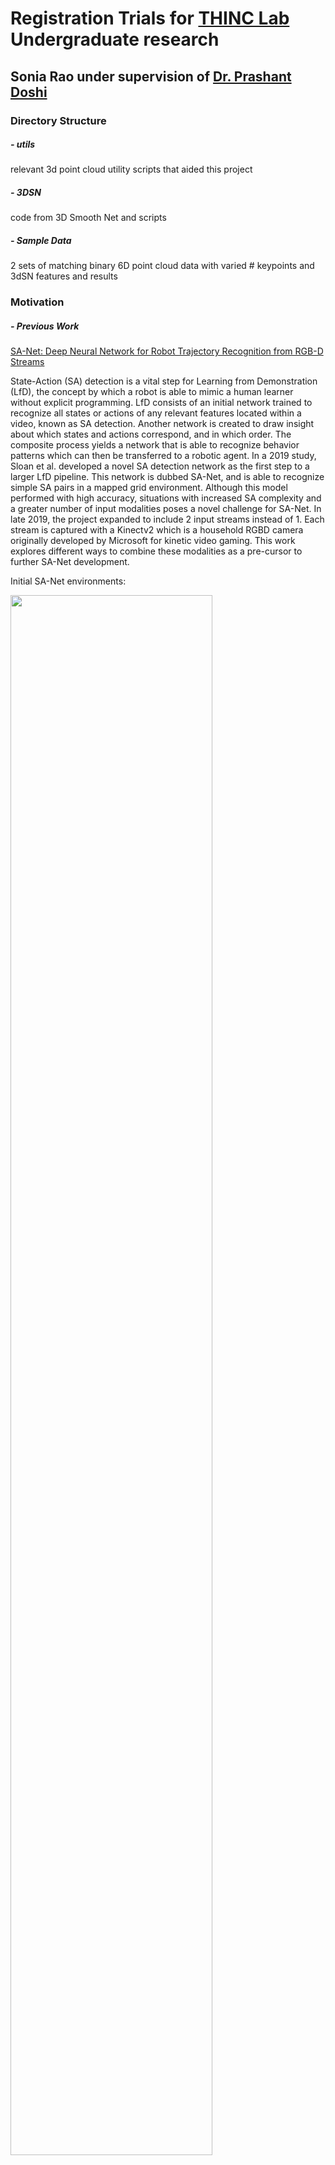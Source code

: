 # Registration Trials for [THINC Lab](http://thinc.cs.uga.edu/) Undergraduate research
## Sonia Rao under supervision of [Dr. Prashant Doshi](https://github.com/pdoshi-edu)

### Directory Structure
##### - utils
relevant 3d point cloud utility scripts that aided this project
##### - 3DSN
code from 3D Smooth Net and scripts
##### - Sample Data
2 sets of matching binary 6D point cloud data with varied # keypoints and 3dSN features and results

### Motivation
##### - Previous Work
[SA-Net: Deep Neural Network for Robot Trajectory Recognition from RGB-D Streams](https://arxiv.org/abs/1905.04380)

State-Action (SA) detection is a vital step for Learning from Demonstration (LfD), the concept by which a robot is able to mimic a human learner without explicit programming. LfD consists of an initial network trained to recognize all states or actions of any relevant features located within a video, known as SA detection. Another network is created to draw insight about which states and actions correspond, and in which order. The composite process yields a network that is able to recognize behavior patterns which can then be transferred to a robotic agent. In a 2019 study, Sloan et al. developed a novel SA detection network as the first step to a larger LfD pipeline. This network is dubbed SA-Net, and is able to recognize simple SA pairs in a mapped grid environment. Although this model performed with high accuracy, situations with increased SA complexity and a greater number of input modalities poses a novel challenge for SA-Net. In late 2019, the project expanded to include 2 input streams instead of 1. Each stream is captured with a Kinectv2 which is a household RGBD camera originally developed by Microsoft for kinetic video gaming. This work explores different ways to combine these modalities as a pre-cursor to further SA-Net development. 

Initial SA-Net environments:

<img src="https://github.com/snoiarao/registration_trials/blob/master/imgs/sa0.png" width="80%" height="80%" align="middle">


##### - Multi-modal Fusion
Multimodal fusion is the process by which integration of multiple input modalities yields a more complete input environment. 
We seek to integrate both kinect streams such that future iterations of SA-Net can capture more information about objects in a given video stream. The largest challenge in integrating kinect streams is that the data streams are not associated on any same plane. That is, Kinect A's (x,y,z) depth field does not correspond to Kinect B's (x,y,z) depth field. Hence, without multi-modal fusion, the network would have no way to determine whether the kinects are seeing the same object or two different and identical objects. 
Although fusion research has grown fairly recently with the rise of deep networks, there are three commonly used techniques for multimodal fusion: early fusion, late fusion, and hybrid fusion. Early fusion is the process where multiple streams are combined into one cohesive input prior to any feature learning. Late Fusion is the process by which a network learns features of each input stream separately and independently, and later combines input stream features through matrix operations. Hybrid fusion is a combination of the two where input streams are partly combined prior to feature learning, and further refined after feature learning. 
After examining all three methods, we decided upon early fusion in the interest of modularity between input processing and network development. 

Below is an example of multi-stream fusion. Although each segment represents a different viewpoint, each viewpoint can be combined to contain a more complete view of the scene. 

<img src="https://github.com/snoiarao/registration_trials/blob/master/imgs/asc_0.png" width="50%" height="50%">
<img src="https://github.com/snoiarao/registration_trials/blob/master/imgs/asc_1.png" width="30%" height="30%">

##### - New Task
THINC Lab is developing a novel LfD pipeline in which a robot will be able to perform a pick and place task. Given a conveyor belt scattered with onion of varying quality, the robot will be able to decide the quality of each onion based on visual inspection, and then sort the onions into two bins for 'Good onions' and 'Bad onions' respectively. 

<img src="https://github.com/snoiarao/registration_trials/blob/master/imgs/goodo.jpg" width="20%" height="20%"> <img src="https://github.com/snoiarao/registration_trials/blob/master/imgs/bado.jpg" width="20%" height="20%">
<img src="https://github.com/snoiarao/registration_trials/blob/master/imgs/ambiguouso.jpg" width="50%" height="50%">

### Kinect Setup
Prior to early-fusion trials, I needed to collect two streams of kinect data with each stream adequately capturing a large amount of complex states and actions for the task at hand. Using the Robot Operating System (ROS) module for kinectv2, me and my colleague Farah collected over 50 GB of data to find the optimal kinect locations. 

Examples of data collected:

<img src="https://github.com/snoiarao/registration_trials/blob/master/imgs/kin0.png" width="50%" height="50%"> <img src="https://github.com/snoiarao/registration_trials/blob/master/imgs/kin1.png" width="50%" height="50%">

The data were in .bag file format as per ROS requirements. Each bag file contained frames taken at 33 frames per second which is the hardware maximum. Each frame is in point_cloud format and has an RGB image component and an XYZ depth component. We initially had issues synchronizing the depth and image components for each frame; the kinects would record different amounts of data from each other, and would also record different quantities of image and depth components. To mitigate this issue, we made sure to start recording each stream from different computers, as a single computer did not have the bandwidth to record consistently across both streams. Secondly, we ensured that the frame rate was at its maximum so that the number of images and number of depth frames recorded were close to similar with minimal lag. Because less depth data ends up being recording, due to hardware and operating system limitations, we limit our dataset to depth frames and their corresponding image frames, and disregard all image frames that do not have a depth frame counterpart. As a rough approximation, a 1 minute RGB-D video recorded on both streams would yield about 20-30 image-depth pairs on EACH kinect that were adequately time and scene synchronized. 

I remain unsure whether the synchronization process would be more seamless with different hardware, but we worked with roughly time-space-kinect synchronized data for the project duration. 

##### task and room considerations
To capture critical states, actions, and objects, our data collection must abide by the following:
- all onions on the conveyor belt must be visible by one, both, or a combination of the two streams
- the quality of all onions on the conveyor belt must be determinable by one, both, or a combination of the two streams
- all ranges of the expert's hand must be visible by both streams
- one stream must capture the expert's viewpoint when examining individual onions (hand raised to face)
- the bins or bin region must be visible by one, both, or a combination of the two streams

To address the onion on the conveyor, we place one kinect anywhere between directly in front of the observer to 90 degrees either direction. To address the expert's viewpoint, we place the second camera at varying heights above the expert's left or right shoulder. Below is an example of the shoulder camera's perspective with the image and depth frames overlaid; the camera can see much of the conveyor belt and can also detect possible blemishes when the expert investigates an individual onion closer to their face. 

<img src="https://github.com/snoiarao/registration_trials/blob/master/imgs/exp0.png" width="50%" height="50%">

close-up of blemish:

<img src="https://github.com/snoiarao/registration_trials/blob/master/imgs/exp1.png">

Unfortunately, the workspace we were in posed several physical limitations to data gathering. Primarily, there exists a large pole at the center of the room that obstructs direct view of the conveyor belt. You can see the white space in the above examples is part of the pole, and is highly obstructive. It is possible that the locations we chose will not be optimal for other workspaces. 

### Initial Trials
##### ICP and RANSAC
[ICP](http://ais.informatik.uni-freiburg.de/teaching/ss12/robotics/slides/17-icp.pdf)

##### Deep Methods
Because ICP and RANSAC did not produce very satisfactory results, we moved onto exploring novel deep learning methods. The advantage of deep learning based methods over traditional methods is that, usually, deep networks are able to leverage high dimensional features which can then be used for matching. There are several existing deep networks that convert RGB-D data into high dimensional features which can then be used with matching algorithms such as RANSAC. The primary obstacle to using these methods is that our data is not only unmatched, but both streams are on different coordinate planes. Thus, we need a deep learning algorithm that is able to firstly convert RGB-D data into high-dimensional features, and secondly register those features on the same coordinate system. From there, we can use those features as inputs to RANSAC for a more cohesive early-fused input to the revised SA-Net. 

### 3D Smooth Net Registration
[The Perfect Match: 3D Point Cloud Matching with Smoothed Densities](http://openaccess.thecvf.com/content_CVPR_2019/papers/Gojcic_The_Perfect_Match_3D_Point_Cloud_Matching_With_Smoothed_Densities_CVPR_2019_paper.pdf)
In late 2019, I came across this paper by researchers at ETH Zurich who were working on a similar issue: tackling data registration and RGB-D feature learning simultaneously. Check out the 2019 CVPR paper in the above link for details on their novel method known as 3dSmoothNet. For the remainder of the project, my registration trials revolved around adapting and optimizing 3DSmoothNet for our data.

Due to limited access to a GPU server, I set up 3DSmoothNet on a Google Cloud Platform compute engine instance with Nvidia P100 GPU and 4 CPU cores. Every new user gets a large amount of free GPU credits which was sufficient for the project until I gained access to a regular GPU server. If you don't have GPU access, I recommend [GCP](https://cloud.google.com/compute/docs/gpus). 

The general idea of 3DSmoothNet is matching point clouds via fully convolutional layers and voxelized smoothed density value (SDV) representations. SDV grids are computed per interest point and aligned to a local reference frame (LRF) to achieve rotation invariance. This allows their approach to be sensor agnostic. The 3D point cloud descriptor achieves high accuracy on 3DMatch benchmark data set, outperforming the SOTA with only 32 output dimensions. This very low output dimension allows for near realtime correspondence. 3DSmoothNet trained only on RGB-D indoor scenes achieves 79.0% average recall on laser scans of outdoor vegetation, suggesting that 3dSN's model generalizes well to a wide variety of scenes. Because of this, I thought that 3dSN might be a good fit for our indoor workspace setting, and real-time registration preference. Ideally one pass through 3dSN will be sufficient to produce a translation matrix that would generalize to all frames in a video, but if that isn't the case, this method would be able to produce fast results per set. 

below is a diagram of the 3dSN architecture. For training, the keypoints necessarily need to correspond with a known mapping.  

<img src="https://raw.githubusercontent.com/zgojcic/3DSmoothNet/master/figures/Network.jpg">

Our process to use 3dSN pre-trained model:
1. Collect two streams of RGB-D data that contain varying levels of commonality (anywhere from 20%-80%)
2. Unpack .bag files using ROS
3. Extract time-synchronized data between the two streams (at least 1 pair)
4. Convert point cloud entities into binary point-clouds (default is ASCII)
5. Generate Index files of Key points (see below section)
6. Parametrize using 3dSN SDV 
7. Perform inference via 3dSN pre-trained model
8. Match using RANSAC on high-dim features
9. Obtain translation matrix

Our process to train on top of their pre-trained model:
1. Collect and process data (same as above)
2. Extract at least 30 pairs of time-synchronized pairs across a wide variety of expert motion
3. Manually select key points (see below)
4. Generate index files with keypoints and nearest neighbors
5. Parametrize keypoints using 3DSN SDV
6. Create mapping of keypoints using rough translation matrix
7. Convert mapped parametrized inputs into .tfrecord format
8. Train on top of 3dSN weights
9. Match using RANSAC on inferred high-dim features
10. Obtain refined translation matrix

We will go into more detail below and in utils.

### Generating Key Points and Index Files
##### Random from Common
We first explored generating key points from common sections within points. It was unclear from the 3DSN paper what percentage of either point cloud should correspond, and as such we tried varying levels of keypoints, common regions, and data. I found that having around 80% of common regions between the point clouds yielded optimal keypoints. Our process was as such:
1. Collect data with 80% common region
2. Overlay point clouds and extract common region from each
3. Crop common region of point clouds into two new separate clouds
4. Generate N random points from each cloud
5. Feed into 3dSN 

Because in this case we are only testing using 3dSN's pre-trained model, we are able to use randomly generated keypoints without any mapping function. 3dSN coupled with RANSAC is able to infer the rough correspondances of keypoints without explicit direction. While that's convenient, this method did not perform super well due to scalability issues. 

Our individual point clouds contain over 1 million points. The cropped common region, with 80% similarity, contains anywhere from 500,000 points to 750,000 points. To randomly generate keypoints that have rough correspondences, we would need to generate a vast number of keypoints, likely over 50,000. It is impossible to parametrize and infer even a fraction of that. I tried repeating the process with downsampled clouds, but found that the results suffered. 


##### Manual Selection
Because the keypoints are no longer selected randomly, there is no need to have a vast number of keypoints or an extensive common region. However, I find that having 60% common region was still preferred for our workspace settings. Because our workspace was small, having greater than 40% different regions usually meant that our kinects were angled significantly differently. It is challenging to infer correspondences between matching points if they are visually different. 
Our process was as follows:

1. collect data with >60% common region
2. Use the point picker utility in utils to select key points, quantity of nearest neighbors
3. Repeat for second cloud
4. Turn points into index file
5. feed into 3dSN

I experimented with over 15 levels of nearest neighbors ranging from 2 to 5,000. I find that there's a computational bottleneck with using over 500 nearest neighbors. Additionally with too many keypoints, the RANSAC matching performed poorly since several of the features showed the same points. Usually 50 to 200 nearest neighbors and ~20 keypoints per cloud are sufficient for parametrization and inference. 

Below images show chosen keypoints. Each keypoint was present in both clouds without much visual difference. Additionally, the sphere around each point can be thought of as a "neighborhood" of nearest neighbor points that are using in the testing pipeline. 
  
  <img src="https://github.com/snoiarao/registration_trials/blob/master/imgs/kp0.png"  width="50%" height="50%">
  <img src="https://github.com/snoiarao/registration_trials/blob/master/imgs/kp1.png" width="50%" height="50%">


Testing results using this method were satisactory. The planes visually look very aligned, and important objects (e.g. blemished onion) that were obscured in either cloud seem to be cohesively fused. However, it was still possible for us to obtain better results by training the model using our data. 

### Generating Training Data
##### Translation Matrix Refinement
To update the 3dSN for our data, I needed to collect data and transfer it to .tfrecord format. After corresponding with the authors, I realized that to do so, I need to first generate keypoints for both clouds and second create an explicit mapping of each keypoint to its corresponding match in the other point cloud. The authors of 3dSN used the publically available [3dMatch](http://3dmatch.cs.princeton.edu/) dataset to develop their model and train their weights. This data has over 10,000 pairs of point cloud data and their corresponding ground truth. This poses a unique challenge. I do not have ground truth data, it would be impossible for us to collect ground truth data, and it would take a long time to collect, process, and generate keypoints for enough data to make a sizable difference to the pre-trained model. As such, I used a matrix refinement method to tune the pre-trained model, rather than shape it entirely to our data. 

I started by generating 20 keypoints with 120 nearest neighbors for around 15 corresponding pairs of point clouds. I fed it into 3dSN without modification and obtained a rough translation matrix. The rough matrix can essentially be used to generate mapping of one point cloud to the other. Using the original 20 keypoints with ZERO nearest neighbors, I used the keypoint matching utility to overlay the clouds on the same plane and determine matching points. I then parametrized the points using 3dSN, converted the features into tfrecord using the mapping, and fed it into 3dSN for training. 

I find that training with 20 to 50 keypoints did not significantly alter the visual results, and that using the pre-trained 32-dimensional model is generally sufficient for this task. 

### Results and Future Work
Without ground truth, it's difficult to visually determine the registration accuracy. The data folder includes a .ply file with the most recent registration trial on the same plane. Unfortunately, the onset of COVID shelter-in-place measures stopped me from collecting new data, which I assumed would be part of the project. I began training trials with about 20 pairs of matched data to explore processing techniques. I assumed that I would be able to collect and process more data for training once I had a better idea of what training and evaluation would entail. As such, I never collected more data and it is possible that training on more data would significantly improve results. 

Future work includes:
- Collecting more data showing different state-action pairs
- Using another set of data to test trained model
- Creating a driver program to automatically time-synchronize data from RGB-D video, register data into one plane, and create a new RGB-D video
- Test 3d Object detection methods on registered RGB-D set

### Contact Information
Sonia Rao
soniahrao@gmail.com

Dr. Prashant Doshi
pdoshi@uga.edu

THINC Lab:
http://thinc.cs.uga.edu/
